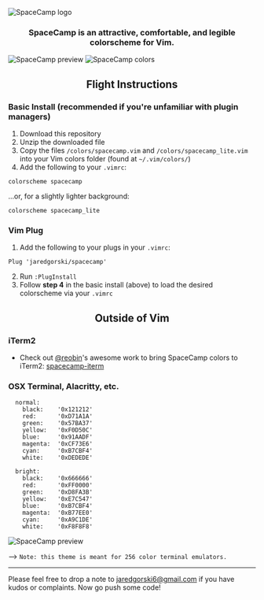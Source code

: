 ![SpaceCamp logo](https://github.com/jaredgorski/SpaceCamp/raw/master/.media/spacecamp_header_lt.svg?sanitize=true)

<div align="center">
  <h3>
    SpaceCamp is an attractive, comfortable, and legible colorscheme for Vim.
  </h3>
</div>

![SpaceCamp preview](https://github.com/jaredgorski/SpaceCamp/raw/master/.media/spacecamp_preview.png)
![SpaceCamp colors](https://github.com/jaredgorski/SpaceCamp/raw/master/.media/spacecamp_colors.svg?sanitize=true)

<div align="center">
  <h2>
    Flight Instructions
  </h2>
</div>

### Basic Install (recommended if you're unfamiliar with plugin managers)
1) Download this repository
2) Unzip the downloaded file
3) Copy the files `/colors/spacecamp.vim` and `/colors/spacecamp_lite.vim` into your Vim colors folder (found at `~/.vim/colors/`)
4) Add the following to your `.vimrc`:
```vim
colorscheme spacecamp
```
...or, for a slightly lighter background:
```vim
colorscheme spacecamp_lite
```

### Vim Plug
1) Add the following to your plugs in your `.vimrc`:
```vim
Plug 'jaredgorski/spacecamp'
```
2) Run `:PlugInstall`
3) Follow **step 4** in the basic install (above) to load the desired colorscheme via your `.vimrc`

<div align="center">
  <h2>
    Outside of Vim
  </h2>
</div>

### iTerm2
- Check out [@reobin](https://github.com/reobin)'s awesome work to bring SpaceCamp colors to iTerm2: [spacecamp-iterm](https://github.com/reobin/spacecamp-iterm)

### OSX Terminal, Alacritty, etc.

```
  normal: 
    black:    '0x121212'
    red:      '0xD71A1A'
    green:    '0x57BA37'
    yellow:   '0xF0D50C'
    blue:     '0x91AADF'
    magenta:  '0xCF73E6'
    cyan:     '0xB7CBF4'
    white:    '0xDEDEDE'

  bright: 
    black:    '0x666666'
    red:      '0xFF0000'
    green:    '0xD8FA3B'
    yellow:   '0xE7C547'
    blue:     '0xB7CBF4'
    magenta:  '0xB77EE0'
    cyan:     '0xA9C1DE'
    white:    '0xF8F8F8'
```

![SpaceCamp preview](https://github.com/jaredgorski/SpaceCamp/raw/master/.media/spacecamp_termcolors.png)

--> ```Note: this theme is meant for 256 color terminal emulators.```

---

Please feel free to drop a note to jaredgorski6@gmail.com if you have kudos or complaints. Now go push some code!
